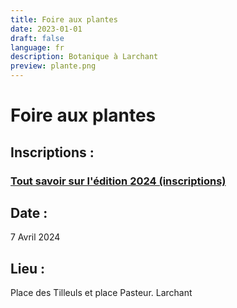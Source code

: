 ```yaml
---
title: Foire aux plantes
date: 2023-01-01
draft: false
language: fr
description: Botanique à Larchant
preview: plante.png
---
```

# Foire aux plantes

## Inscriptions :

### [Tout savoir sur l'édition 2024 (inscriptions)](http://larchantanimation.fr/posts/2023-12-31-foire-aux-plantes/)

## Date : 

7 Avril 2024

## Lieu :

Place des Tilleuls et place Pasteur. Larchant



